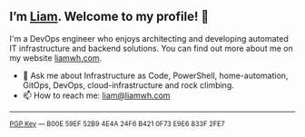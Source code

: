 ## I’m [Liam](https://liamwh.com/). Welcome to my profile! 👋

I'm a DevOps engineer who enjoys architecting and developing automated IT infrastructure and backend solutions. You can find out more about me on my website [liamwh.com](https://liamwh.com/).

- 💬 Ask me about Infrastructure as Code, PowerShell, home-automation, GitOps, DevOps, cloud-infrastructure and rock climbing.
- 📫 How to reach me: liam@liamwh.com

---

<sup>
<a href="https://keybase.io/liamwh/pgp_keys.asc">PGP Key</a> — B00E 59EF 52B9 4E4A 24F6 B421 0F73 E9E6 833F 2FE7
</sup>
